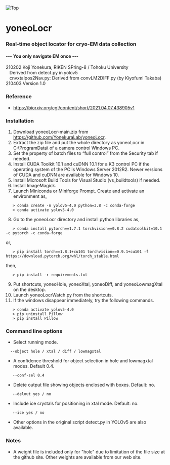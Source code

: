 ![Top](yoneo.ico)
# yoneoLocr
### Real-time object locator for cryo-EM data collection
#### --- You only navigate EM once ---
210202 Koji Yonekura, RIKEN SPring-8 / Tohoku University<BR>
&nbsp;&nbsp;&nbsp;Derived from detect.py in yolov5<BR>
&nbsp;&nbsp;&nbsp;cnvxtalpos2Nav.py: Derived from convLM2DIFF.py (by Kiyofumi Takaba)<BR>
210403 Version 1.0<BR>
### Reference
* https://biorxiv.org/cgi/content/short/2021.04.07.438905v1
### Installation
1. Download yoneoLocr-main.zip from https://github.com/YonekuraLab/yoneoLocr.
2.	Extract the zip file and put the whole directory as yoneoLocr in C:\ProgramData\ of a camera control Windows PC.
3.	Set the property of batch files to “full control” from the Security tab if needed.
4.	Install CUDA Toolkit 10.1 and cuDNN 10.1 for a K3 control PC if the operating system of the PC is Windows Server 2012R2. Newer versions of CUDA and cuDNN are available for Windows 10.
5. Install Microsoft Build Tools for Visual Studio (vs_buildtools) if needed.
6. Install ImageMagick.
7. Launch Miniconda or Miniforge Prompt. Create and activate an environment as,
```
   > conda create -n yolov5-4.0 python=3.8 -c conda-forge
   > conda activate yolov5-4.0
```
8. Go to the yoneoLocr directory and install python libraries as,
```
   > conda install pytorch==1.7.1 torchvision==0.8.2 cudatoolkit=10.1 -c pytorch -c conda-forge
```
   or,
```
   > pip install torch==1.8.1+cu101 torchvision==0.9.1+cu101 -f https://download.pytorch.org/whl/torch_stable.html
```
   then,
```
   > pip install -r requirements.txt
```
9. Put shortcuts, yoneoHole, yoneoXtal, yoneoDiff, and yoneoLowmagXtal on the desktop.
10. Launch yoneoLocrWatch.py from the shortcuts.
11. If the windows disappear immediately, try the following commands.
```
   > conda activate yolov5-4.0
   > pip uninstall Pillow
   > pip install Pillow
```
### Command line options
* Select running mode.
 ```
   --object hole / xtal / diff / lowmagxtal
```
* A confidence threshold for object selection in hole and lowmagxtal modes. Default 0.4.
```
   --conf-sel 0.4
```
* Delete output file showing objects enclosed with boxes. Default: no.
```
   --delout yes / no
```
* Include ice crystals for positioning in xtal mode. Default: no.
```
   --ice yes / no
```
* Other options in the original script detect.py in YOLOv5 are also available.
### Notes
* A weight file is included only for "hole" due to limitation of the file size at the github site. Other weights are available from our web site.
